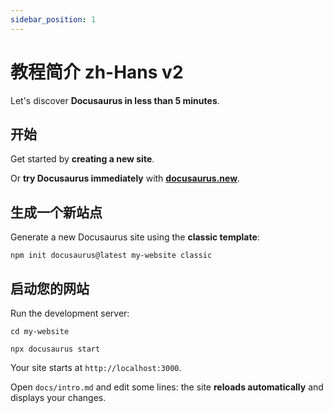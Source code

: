 ```yaml
---
sidebar_position: 1
---
```


# 教程简介 zh-Hans v2

Let's discover **Docusaurus in less than 5 minutes**.

## 开始

Get started by **creating a new site**.

Or **try Docusaurus immediately** with **[docusaurus.new](https://docusaurus.new)**.

## 生成一个新站点

Generate a new Docusaurus site using the **classic template**:

```shell
npm init docusaurus@latest my-website classic
```

## 启动您的网站

Run the development server:

```shell
cd my-website

npx docusaurus start
```

Your site starts at `http://localhost:3000`.

Open `docs/intro.md` and edit some lines: the site **reloads automatically** and displays your changes.
